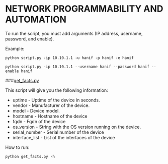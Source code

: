 # NETWORK PROGRAMMABILITY AND AUTOMATION
To run the script, you must add arguments (IP address, username, password, and enable).

Example:
```
python script.py -ip 10.10.1.1 -u hanif -p hanif -e hanif
```

```
python script.py -ip 10.10.1.1 --username hanif --password hanif --enable hanif
```

###[get_facts.py](https://github.com/muhammadhanif/network-programmability-and-automation/blob/master/cisco/napalm/get_facts.py)

This script will give you the following information:
* uptime - Uptime of the device in seconds.
* vendor - Manufacturer of the device.
* model - Device model.
* hostname - Hostname of the device
* fqdn - Fqdn of the device
* os_version - String with the OS version running on the device.
* serial_number - Serial number of the device
* interface_list - List of the interfaces of the device

How to run:
```
python get_facts.py -h
```
